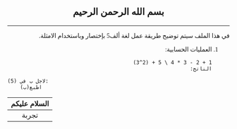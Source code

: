 <span style="font-family: 'Tajawal';">

<style>
div.Center {text-align: center;}
</style>




<div class = "Center">

## بسم الله الرحمن الرحيم

</div>

---

<div rtol dir = "rtl">

في هذا الملف سيتم توضيح طريقة عمل لغة ألف5 بإختصار وباستخدام الامثلة.


1. العمليات الحسابية:  
   ```
   1 + 2 - 3 * 4 \ 5 + (2^3)
   الناتج: 
   ```

</div>













```
لاجل ب في (5):
	اطبع(ب)
```

| السلام عليكم  |
| :---: |
| تجربة |

</span>
